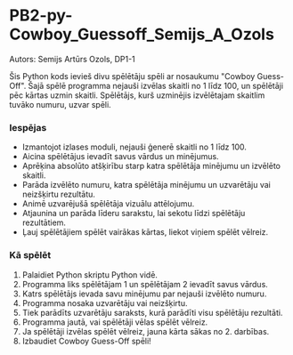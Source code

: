 # PB2-py-Cowboy_Guessoff_Semijs_A_Ozols
Autors: Semijs Artūrs Ozols, DP1-1

Šis Python kods ievieš divu spēlētāju spēli ar nosaukumu "Cowboy Guess-Off". Šajā spēlē programma nejauši izvēlas skaitli no 1 līdz 100, un spēlētāji pēc kārtas uzmin skaitli. Spēlētājs, kurš uzminējis izvēlētajam skaitlim tuvāko numuru, uzvar spēli.

### Iespējas
- Izmantojot izlases moduli, nejauši ģenerē skaitli no 1 līdz 100.
- Aicina spēlētājus ievadīt savus vārdus un minējumus.
- Aprēķina absolūto atšķirību starp katra spēlētāja minējumu un izvēlēto skaitli.
- Parāda izvēlēto numuru, katra spēlētāja minējumu un uzvarētāju vai neizšķirtu rezultātu.
- Animē uzvarējušā spēlētāja vizuālu attēlojumu.
- Atjaunina un parāda līderu sarakstu, lai sekotu līdzi spēlētāju rezultātiem.
- Ļauj spēlētājiem spēlēt vairākas kārtas, liekot viņiem spēlēt vēlreiz.
### Kā spēlēt
1. Palaidiet Python skriptu Python vidē.
2. Programma liks spēlētājam 1 un spēlētājam 2 ievadīt savus vārdus.
3. Katrs spēlētājs ievada savu minējumu par nejauši izvēlēto numuru.
4. Programma nosaka uzvarētāju vai neizšķirtu.
5. Tiek parādīts uzvarētāju saraksts, kurā parādīti visu spēlētāju rezultāti.
6. Programma jautā, vai spēlētāji vēlas spēlēt vēlreiz.
7. Ja spēlētāji izvēlas spēlēt vēlreiz, jauna kārta sākas no 2. darbības.
8. Izbaudiet Cowboy Guess-Off spēli!
